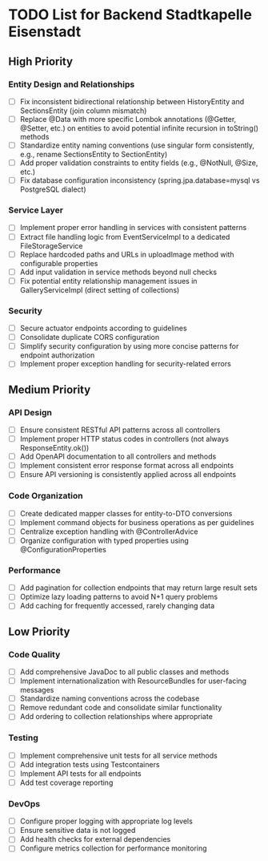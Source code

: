 # TODO List for Backend Stadtkapelle Eisenstadt

## High Priority

### Entity Design and Relationships
- [ ] Fix inconsistent bidirectional relationship between HistoryEntity and SectionsEntity (join column mismatch)
- [ ] Replace @Data with more specific Lombok annotations (@Getter, @Setter, etc.) on entities to avoid potential infinite recursion in toString() methods
- [ ] Standardize entity naming conventions (use singular form consistently, e.g., rename SectionsEntity to SectionEntity)
- [ ] Add proper validation constraints to entity fields (e.g., @NotNull, @Size, etc.)
- [ ] Fix database configuration inconsistency (spring.jpa.database=mysql vs PostgreSQL dialect)

### Service Layer
- [ ] Implement proper error handling in services with consistent patterns
- [ ] Extract file handling logic from EventServiceImpl to a dedicated FileStorageService
- [ ] Replace hardcoded paths and URLs in uploadImage method with configurable properties
- [ ] Add input validation in service methods beyond null checks
- [ ] Fix potential entity relationship management issues in GalleryServiceImpl (direct setting of collections)

### Security
- [ ] Secure actuator endpoints according to guidelines
- [ ] Consolidate duplicate CORS configuration
- [ ] Simplify security configuration by using more concise patterns for endpoint authorization
- [ ] Implement proper exception handling for security-related errors

## Medium Priority

### API Design
- [ ] Ensure consistent RESTful API patterns across all controllers
- [ ] Implement proper HTTP status codes in controllers (not always ResponseEntity.ok())
- [ ] Add OpenAPI documentation to all controllers and methods
- [ ] Implement consistent error response format across all endpoints
- [ ] Ensure API versioning is consistently applied across all endpoints

### Code Organization
- [ ] Create dedicated mapper classes for entity-to-DTO conversions
- [ ] Implement command objects for business operations as per guidelines
- [ ] Centralize exception handling with @ControllerAdvice
- [ ] Organize configuration with typed properties using @ConfigurationProperties

### Performance
- [ ] Add pagination for collection endpoints that may return large result sets
- [ ] Optimize lazy loading patterns to avoid N+1 query problems
- [ ] Add caching for frequently accessed, rarely changing data

## Low Priority

### Code Quality
- [ ] Add comprehensive JavaDoc to all public classes and methods
- [ ] Implement internationalization with ResourceBundles for user-facing messages
- [ ] Standardize naming conventions across the codebase
- [ ] Remove redundant code and consolidate similar functionality
- [ ] Add ordering to collection relationships where appropriate

### Testing
- [ ] Implement comprehensive unit tests for all service methods
- [ ] Add integration tests using Testcontainers
- [ ] Implement API tests for all endpoints
- [ ] Add test coverage reporting

### DevOps
- [ ] Configure proper logging with appropriate log levels
- [ ] Ensure sensitive data is not logged
- [ ] Add health checks for external dependencies
- [ ] Configure metrics collection for performance monitoring